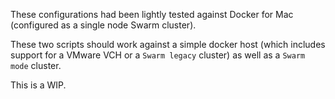 These configurations had been lightly tested against Docker for Mac (configured as a single node Swarm cluster).

These two scripts should work against a simple docker host (which includes support for a VMware VCH or a `Swarm legacy` cluster) as well as a `Swarm mode` cluster.

This is a WIP.
